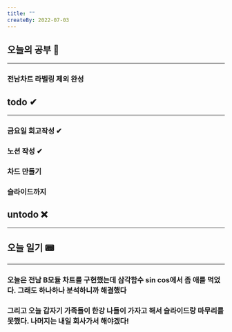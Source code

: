 ```yaml
---
title: ""
createBy: 2022-07-03
---
```

## 오늘의 공부 🎉
---
### 전남차트 라벨링 제외 완성

## todo ✔
---
### 금요일 회고작성 ✔
### 노션 작성 ✔
### 차드 만들기 
### 슬라이드까지


## untodo ❌
---


## 오늘 일기 📟
---
### 오늘은 전남 B모듈 차트를 구현했는데 삼각함수 sin cos에서 좀 애를 먹었다. 그래도 하나하나 분석하니까 해결했다 
### 그리고 오늘 갑자기 가족들이 한강 나들이 가자고 해서 슬라이드랑 마무리를 못했다. 나머지는 내일 회사가서 해야겠다!
